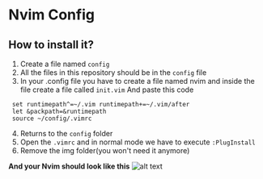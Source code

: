 #  Nvim Config

## How to install it?

 1. Create a file named `config`
 2. All the files in this repository should be in the `config` file
 3. In your .config file you have to create a file named nvim and inside the file create a file called `init.vim`
 And paste this code
```
 set runtimepath^=~/.vim runtimepath+=~/.vim/after
 let &packpath=&runtimepath
 source ~/config/.vimrc
```
4. Returns to the  `config` folder
5. Open the `.vimrc` and in normal mode we have to execute `:PlugInstall`
6. Remove the img folder(you won't need it anymore)

**And your Nvim should look like this**
![alt text](https://github.com/anviaan/nvim-config/blob/main/img/Screenshot.png?raw=true)
